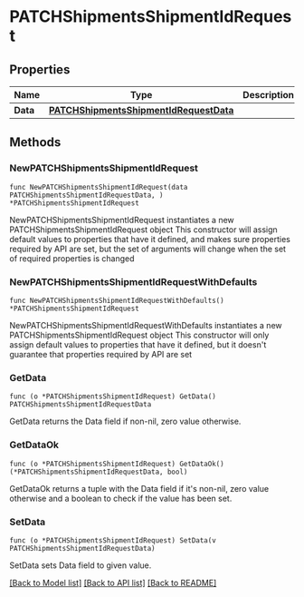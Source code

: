 # PATCHShipmentsShipmentIdRequest

## Properties

Name | Type | Description | Notes
------------ | ------------- | ------------- | -------------
**Data** | [**PATCHShipmentsShipmentIdRequestData**](PATCHShipmentsShipmentIdRequestData.md) |  | 

## Methods

### NewPATCHShipmentsShipmentIdRequest

`func NewPATCHShipmentsShipmentIdRequest(data PATCHShipmentsShipmentIdRequestData, ) *PATCHShipmentsShipmentIdRequest`

NewPATCHShipmentsShipmentIdRequest instantiates a new PATCHShipmentsShipmentIdRequest object
This constructor will assign default values to properties that have it defined,
and makes sure properties required by API are set, but the set of arguments
will change when the set of required properties is changed

### NewPATCHShipmentsShipmentIdRequestWithDefaults

`func NewPATCHShipmentsShipmentIdRequestWithDefaults() *PATCHShipmentsShipmentIdRequest`

NewPATCHShipmentsShipmentIdRequestWithDefaults instantiates a new PATCHShipmentsShipmentIdRequest object
This constructor will only assign default values to properties that have it defined,
but it doesn't guarantee that properties required by API are set

### GetData

`func (o *PATCHShipmentsShipmentIdRequest) GetData() PATCHShipmentsShipmentIdRequestData`

GetData returns the Data field if non-nil, zero value otherwise.

### GetDataOk

`func (o *PATCHShipmentsShipmentIdRequest) GetDataOk() (*PATCHShipmentsShipmentIdRequestData, bool)`

GetDataOk returns a tuple with the Data field if it's non-nil, zero value otherwise
and a boolean to check if the value has been set.

### SetData

`func (o *PATCHShipmentsShipmentIdRequest) SetData(v PATCHShipmentsShipmentIdRequestData)`

SetData sets Data field to given value.



[[Back to Model list]](../README.md#documentation-for-models) [[Back to API list]](../README.md#documentation-for-api-endpoints) [[Back to README]](../README.md)



